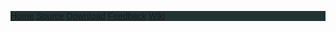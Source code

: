 <!DOCTYPE html>
<html>
<style>
.navbar {
	overflow : hidden;
	background-color: #233;
	font-family: Arial;
}

.navbar a {
	float: left;
	font-size: 16px;
	color: white;
	text-align: center;
	padding: 14px 16px;
	text-decoration: none;
}

.navbar a:hover {
    background-color: grey;
}

h1 {
	font-size: 30px;
	font-family: "Times New Roman", Times, serif;
}

p {
	font-size: 20px;
	font-family: Arial;
}

i {
	font-size: 22px;
	font-family: Arial;
}

.show {
    display: block;
}
	</style>
</head>
</style>
</head>
<body>

<div class="navbar">
  <a href="https://github.com/NG-Development/ngdevelopment.github.io">Home</a>
  <a href="https://github.com/NG-Development/ngdevelopment">Source</a>
  <a href="file:///C:/Users/Applebutt/Documents/GitHub/NG/NGdevelopment.github.io/download.html">Download</a>
  <a href="https://docs.google.com/forms/d/e/1FAIpQLScuOWJlVYncAEF8vLQD_O1Oe-ZPZnFVOPijsamX-wzPCCNVdQ/viewform?c=0&w=1">Feedback</a>
  <a href="https://github.com/NG-Development/ngdevelopment/wiki">Wiki</a>
</div>



<body>
</html>
